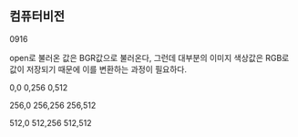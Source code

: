 ## 컴퓨터비전

0916

open로 불러온 값은 BGR값으로 불러온다, 그런데 대부분의 이미지 색상값은 RGB로 값이 저장되기 때문에 이를 변환하는 과정이 필요하다.





0,0											0,256												0,512







256,0										256,256											256,512







512,0										512,256											512,512